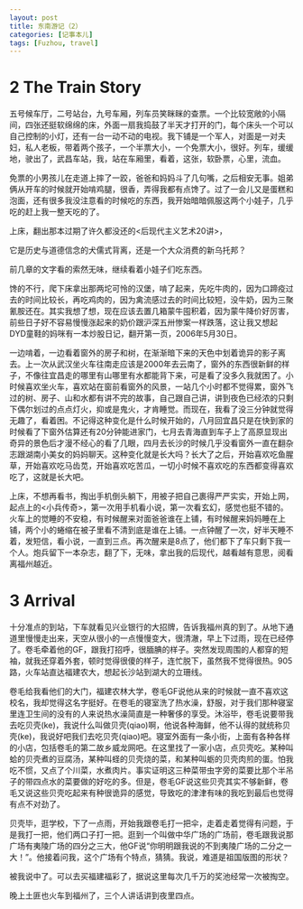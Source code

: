 ```yaml
---
layout: post
title: 东南游记（2）
categories: [记事本儿]
tags: [Fuzhou, travel]
---
```


# 2 The Train Story

五号候车厅，二号站台，九号车厢，列车员笑眯眯的查票。一个比较宽敞的小隔间，四张还挺软绵绵的床，外面一扇我捣鼓了半天才打开的门，每个床头一个可以自己控制的小灯，还有一台一动不动的电视。我下铺是一个军人，对面是一对夫妇，私人老板，带着两个孩子，一个半票大小，一个免票大小，很好。列车，缓缓地，驶出了，武昌车站，我，站在车厢里，看着，这张，软卧票，心里，流血。

免票的小男孩儿在走道上摔了一跤，爸爸和妈妈斗了几句嘴，之后相安无事。姐弟俩从开车的时候就开始啃鸡腿，很香，弄得我都有点馋了。过了一会儿又是蛋糕和泡面，还有很多我没注意看的时候吃的东西，我开始暗暗佩服这两个小娃子，几乎吃的赶上我一整天吃的了。

上床，翻出那本过期了许久都没还的<后现代主义艺术20讲>，

它是历史与道德信念的犬儒式背离，还是一个大众消费的新乌托邦？

前几章的文字看的索然无味，继续看着小娃子们吃东西。

馋的不行，爬下床拿出那两坨可怜的汉堡，啃了起来，先吃牛肉的，因为口蹄疫过去的时间比较长，再吃鸡肉的，因为禽流感过去的时间比较短，没牛奶，因为三聚氰胺还在。其实我想了想，现在应该去置几箱蒙牛囤积着，因为蒙牛降价好厉害，前些日子好不容易慢慢涨起来的奶价跟沪深五卅惨案一样跌落，这让我又想起DYD童鞋的妈咪有一本炒股日记，翻开第一页，2006年5月30日。

一边啃着，一边看着窗外的房子和树，在渐渐暗下来的天色中划着诡异的影子离去。上一次从武汉坐火车往南走应该是2000年去云南了，窗外的东西很新鲜的样子，不像往宜昌走的哪里有山哪里有水都能背下来，可是看了没多久我就困了。小时候喜欢坐火车，喜欢站在窗前看窗外的风景，一站几个小时都不觉得累，窗外飞过的树、房子、山和水都有讲不完的故事，自己跟自己讲，讲到夜色已经浓的只剩下偶尔划过的点点灯火，抑或是鬼火，才肯睡觉。而现在，我看了没三分钟就觉得无趣了，看着困。不记得这种变化是什么时候开始的，八月回宜昌只是在快到家的时候看了下窗外估算还有20分钟能进家门，七月去青海直到车子上了高原显现出奇异的景色后才漫不经心的看了几眼，四月去长沙的时候几乎没看窗外一直在翻杂志跟湖南小美女的妈妈聊天。这种变化就是长大吗？长大了之后，开始喜欢吃鱼腥草，开始喜欢吃马齿苋，开始喜欢吃苦瓜，一切小时候不喜欢吃的东西都变得喜欢吃了，这就是长大吧。

上床，不想再看书，掏出手机倒头躺下，用被子把自己裹得严严实实，开始上网，起点上的<小兵传奇>，第一次用手机看小说，第一次看玄幻，感觉也挺不错的。火车上的觉睡的不安稳，有时候醒来对面爸爸谁在上铺，有时候醒来妈妈睡在上铺，两个小的蜷缩在被子里看不清到底是谁在上铺。一点钟醒了一次，好半天睡不着，发短信，看小说，一直到三点。再次醒来是8点了，他们都下了车只剩下我一个人。炮兵留下一本杂志，翻了下，无味，拿出我的后现代，越看越有意思，阅看离福州越近。

# 3 Arrival

十分准点的到站，下车就看见兴业银行的大招牌，告诉我福州真的到了。从地下通道里慢慢走出来，天空从很小的一点慢慢变大，很清澈，早上下过雨，现在已经停了。卷毛牵着他的GF，跟我打招呼，很腼腆的样子。突然发现周围的人都穿的短袖，就我还穿着外套，顿时觉得很傻的样子，连忙脱下，虽然我不觉得很热。905路，火车站直达福建农大，想起长沙站到湖大的立珊线。

卷毛给我看他们的大门，福建农林大学，卷毛GF说他从来的时候就一直不喜欢这校名，我却觉得这名字挺好。在卷毛的寝室洗了热水澡，舒服，对于我们那种寝室里连卫生间的没有的人来说热水澡简直是一种奢侈的享受。沐浴毕，卷毛说要带我去吃贝壳(ke)，我说什么叫做贝壳(qiao)啊，他说各种海鲜，他不认得的就统称贝壳(ke)，我说好吧我们去吃贝壳(qiao)吧。寝室外面有一条小街，上面有各种各样的小店，包括卷毛的第二故乡威龙网吧。在这里找了一家小店，点贝壳吃。某种叫蛤的贝壳煮的豆腐汤，某种叫蛏的贝壳烧的菜，和某种叫蛎的贝壳肉煎的蛋。怕我吃不惯，又点了个川菜，水煮肉片。事实证明这三种菜带虫字旁的菜要比那个半吊子的带四点水的菜要做的好吃的多。但是，卷毛GF说这些贝壳其实不够新鲜，卷毛又说这些贝壳吃起来有种很诡异的感觉，导致吃的津津有味的我吃到最后也觉得有点不对劲了。

贝壳毕，逛学校，下了一点雨，开始我跟卷毛打一把伞，走着走着觉得有问题，于是我打一把，他们两口子打一把。逛到一个叫做中华广场的广场前，卷毛跟我说那广场有夷陵广场的四分之三大，他GF说“你明明跟我说的不到夷陵广场的二分之一大！”。他接着问我，这个广场有个特点，猜猜。我说，难道是祖国版图的形状？

被我说中了。可以去买福建福彩了，据说这里每次几千万的奖池经常一次被掏空。

晚上土匪也火车到福州了，三个人讲话讲到夜里四点。
